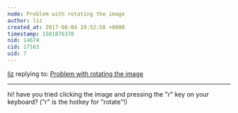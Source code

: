 ```yaml
---
node: Problem with rotating the image
author: liz
created_at: 2017-08-04 19:52:58 +0000
timestamp: 1501876378
nid: 14674
cid: 17163
uid: 7
---
```




[liz](../profile/liz) replying to: [Problem with rotating the image](../notes/narendradesilva/07-21-2017/problem-with-rotating-the-image)

----
hi! have you tried clicking the image and pressing the "r" key on your keyboard? ("r" is the hotkey for "rotate"!)